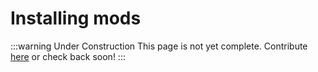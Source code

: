 # Installing mods

:::warning Under Construction
This page is not yet complete. Contribute [here](https://github.com/creacher4/assetto-corsa-arc) or check back soon!
:::